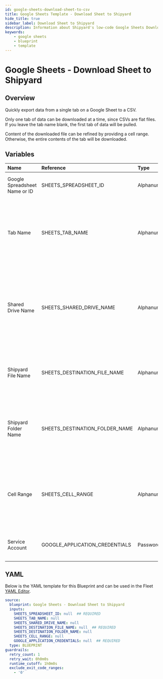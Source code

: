 ```yaml
---
id: google-sheets-download-sheet-to-csv
title: Google Sheets Template - Download Sheet to Shipyard
hide_title: true
sidebar_label: Download Sheet to Shipyard
description: Information about Shipyard's low-code Google Sheets Download Sheet to Shipyard blueprint. Quickly export your data from a Google Sheet. 
keywords:
    - google sheets
    - blueprint
    - template
---
```


# Google Sheets - Download Sheet to Shipyard

## Overview
Quickly export data from a single tab on a Google Sheet to a CSV. 

Only one tab of data can be downloaded at a time, since CSVs are flat files. If you leave the tab name blank, the first tab of data will be pulled.

Content of the downloaded file can be refined by providing a cell range. Otherwise, the entire contents of the tab will be downloaded.

## Variables

| Name | Reference | Type | Required | Default | Options | Description |
|:-----|:----------|:-----|:---------|:--------|:--------|:------------|
| Google Spreadsheet Name or ID | SHEETS_SPREADSHEET_ID  | Alphanumeric |:white_check_mark: | - | - | Name or ID of the sheet to fetch data from. |
| Tab Name | SHEETS_TAB_NAME  | Alphanumeric |:heavy_minus_sign: | - | - | Name of the tab in the sheet to fetch data from. This field is case sensitive. If left blank, data will be pulled from the first tab. |
| Shared Drive Name | SHEETS_SHARED_DRIVE_NAME  | Alphanumeric |:heavy_minus_sign: | - | - | Name of the Shared Drive the sheet exists in. This field is case sensitive. Leave blank if the file does not exist in a Shared Drive. |
| Shipyard File Name | SHEETS_DESTINATION_FILE_NAME  | Alphanumeric |:white_check_mark: | - | - | Name of file to be generated with the results. Should be `.csv` extension. |
| Shipyard Folder Name | SHEETS_DESTINATION_FOLDER_NAME  | Alphanumeric |:heavy_minus_sign: | - | - | Folder where the file should be downloaded. Leaving blank will place the file in the home directory. |
| Cell Range | SHEETS_CELL_RANGE  | Alphanumeric |:heavy_minus_sign: | - | - | Range to fetch data from in the sheet formatted as `A1:B10`. If left blank the entire contents of the tab will be fetched. |
| Service Account | GOOGLE_APPLICATION_CREDENTIALS  | Password |:white_check_mark: | - | - | JSON from a Google Cloud Service account key. |


## YAML
Below is the YAML template for this Blueprint and can be used in the Fleet [YAML Editor](../../reference/fleets/yaml-editor.md).
```yaml
source:
  blueprint: Google Sheets - Download Sheet to Shipyard
  inputs:
    SHEETS_SPREADSHEET_ID: null  ## REQUIRED
    SHEETS_TAB_NAME: null
    SHEETS_SHARED_DRIVE_NAME: null
    SHEETS_DESTINATION_FILE_NAME: null  ## REQUIRED
    SHEETS_DESTINATION_FOLDER_NAME: null
    SHEETS_CELL_RANGE: null
    GOOGLE_APPLICATION_CREDENTIALS: null  ## REQUIRED
  type: BLUEPRINT
guardrails:
  retry_count: 1
  retry_wait: 0h0m0s
  runtime_cutoff: 1h0m0s
  exclude_exit_code_ranges:
    - '0'

```
